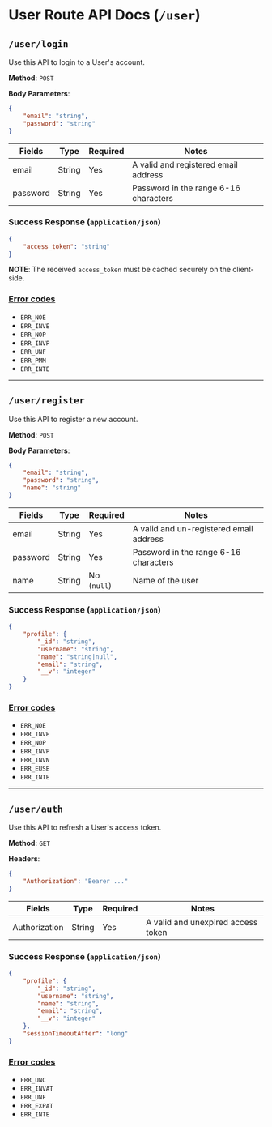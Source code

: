 # User Route API Docs (`/user`)

<a name="login"></a>

## `/user/login`

Use this API to login to a User's account.

**Method**: `POST`

**Body Parameters**:

```json
{
    "email": "string",
    "password": "string"
}
```

| Fields | Type | Required | Notes |
|--------|------|----------|-------|
| email | String | Yes | A valid and registered email address |
| password | String | Yes | Password in the range 6-16 characters |

### **Success Response** (`application/json`)

```json
{
    "access_token": "string"
}
```

**NOTE**: The received `access_token` must be cached securely on the client-side.

### [**Error codes**](/src/configs/error.codes.config.json)

- `ERR_NOE`
- `ERR_INVE`
- `ERR_NOP`
- `ERR_INVP`
- `ERR_UNF`
- `ERR_PMM`
- `ERR_INTE`

---

<a name="register"></a>

## `/user/register`

Use this API to register a new account.

**Method**: `POST`

**Body Parameters**:

```json
{
    "email": "string",
    "password": "string",
    "name": "string"
}
```

| Fields | Type | Required | Notes |
|--------|------|----------|-------|
| email | String | Yes | A valid and un-registered email address |
| password | String | Yes | Password in the range 6-16 characters |
| name | String | No (`null`) | Name of the user |

### **Success Response** (`application/json`)

```json
{
    "profile": {
        "_id": "string",
        "username": "string",
        "name": "string|null",
        "email": "string",
        "__v": "integer"
    }
}
```

### [**Error codes**](/src/configs/error.codes.config.json)

- `ERR_NOE`
- `ERR_INVE`
- `ERR_NOP`
- `ERR_INVP`
- `ERR_INVN`
- `ERR_EUSE`
- `ERR_INTE`

---

<a name="auth"></a>

## `/user/auth`

Use this API to refresh a User's access token.

**Method**: `GET`

**Headers**:

```json
{
    "Authorization": "Bearer ..."
}
```

| Fields | Type | Required | Notes |
|--------|------|----------|-------|
| Authorization | String | Yes | A valid and unexpired access token |

### **Success Response** (`application/json`)

```json
{
    "profile": {
        "_id": "string",
        "username": "string",
        "name": "string",
        "email": "string",
        "__v": "integer"
    },
    "sessionTimeoutAfter": "long"
}
```

### [**Error codes**](/src/configs/error.codes.config.json)

- `ERR_UNC`
- `ERR_INVAT`
- `ERR_UNF`
- `ERR_EXPAT`
- `ERR_INTE`
